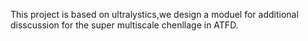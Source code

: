 This project is based on ultralystics,we design a moduel for additional disscussion for the super multiscale chenllage in ATFD.
